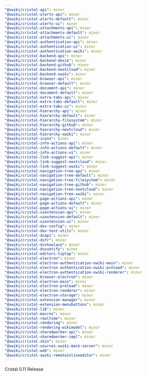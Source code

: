 ```yaml
---
"@xwiki/cristal-api": minor
"@xwiki/cristal-alerts-api": minor
"@xwiki/cristal-alerts-default": minor
"@xwiki/cristal-alerts-ui": minor
"@xwiki/cristal-attachments-api": minor
"@xwiki/cristal-attachments-default": minor
"@xwiki/cristal-attachments-ui": minor
"@xwiki/cristal-authentication-api": minor
"@xwiki/cristal-authentication-ui": minor
"@xwiki/cristal-authentication-xwiki": minor
"@xwiki/cristal-backend-api": minor
"@xwiki/cristal-backend-dexie": minor
"@xwiki/cristal-backend-github": minor
"@xwiki/cristal-backend-nextcloud": minor
"@xwiki/cristal-backend-xwiki": minor
"@xwiki/cristal-browser-api": minor
"@xwiki/cristal-browser-default": minor
"@xwiki/cristal-document-api": minor
"@xwiki/cristal-document-default": minor
"@xwiki/cristal-extra-tabs-api": minor
"@xwiki/cristal-extra-tabs-default": minor
"@xwiki/cristal-extra-tabs-ui": minor
"@xwiki/cristal-hierarchy-api": minor
"@xwiki/cristal-hierarchy-default": minor
"@xwiki/cristal-hierarchy-filesystem": minor
"@xwiki/cristal-hierarchy-github": minor
"@xwiki/cristal-hierarchy-nextcloud": minor
"@xwiki/cristal-hierarchy-xwiki": minor
"@xwiki/cristal-icons": minor
"@xwiki/cristal-info-actions-api": minor
"@xwiki/cristal-info-actions-default": minor
"@xwiki/cristal-info-actions-ui": minor
"@xwiki/cristal-link-suggest-api": minor
"@xwiki/cristal-link-suggest-nextcloud": minor
"@xwiki/cristal-link-suggest-xwiki": minor
"@xwiki/cristal-navigation-tree-api": minor
"@xwiki/cristal-navigation-tree-default": minor
"@xwiki/cristal-navigation-tree-filesystem": minor
"@xwiki/cristal-navigation-tree-github": minor
"@xwiki/cristal-navigation-tree-nextcloud": minor
"@xwiki/cristal-navigation-tree-xwiki": minor
"@xwiki/cristal-page-actions-api": minor
"@xwiki/cristal-page-actions-default": minor
"@xwiki/cristal-page-actions-ui": minor
"@xwiki/cristal-uiextension-api": minor
"@xwiki/cristal-uiextension-default": minor
"@xwiki/cristal-uiextension-ui": minor
"@xwiki/cristal-dev-config": minor
"@xwiki/cristal-dev-test-utils": minor
"@xwiki/cristal-dsapi": minor
"@xwiki/cristal-dsfr": minor
"@xwiki/cristal-dsshoelace": minor
"@xwiki/cristal-dsvuetify": minor
"@xwiki/cristal-editors-tiptap": minor
"@xwiki/cristal-electron": minor
"@xwiki/cristal-electron-authentication-xwiki-main": minor
"@xwiki/cristal-electron-authentication-xwiki-preload": minor
"@xwiki/cristal-electron-authentication-xwiki-renderer": minor
"@xwiki/cristal-browser-electron": minor
"@xwiki/cristal-electron-main": minor
"@xwiki/cristal-electron-preload": minor
"@xwiki/cristal-electron-renderer": minor
"@xwiki/cristal-electron-storage": minor
"@xwiki/cristal-extension-manager": minor
"@xwiki/cristal-extension-menubuttons": minor
"@xwiki/cristal-lib": minor
"@xwiki/cristal-macros": minor
"@xwiki/cristal-realtime": minor
"@xwiki/cristal-rendering": minor
"@xwiki/cristal-rendering-wikimodel": minor
"@xwiki/cristal-sharedworker-api": minor
"@xwiki/cristal-sharedworker-impl": minor
"@xwiki/cristal-skin": minor
"@xwiki/cristal-sources-xwiki-mock-server": minor
"@xwiki/cristal-web": minor
"@xwiki/cristal-xwiki-remoteinlineeditor": minor
---
```


Cristal 0.11 Release
